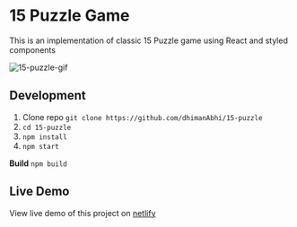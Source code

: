 # 15 Puzzle Game
This is an implementation of classic 15 Puzzle game using React and styled components

  ![15-puzzle-gif](https://user-images.githubusercontent.com/87617110/190862745-c68211ea-105b-4d12-ad7b-6004328b7b51.gif)
  
 ## Development
 1. Clone repo `git clone https://github.com/dhimanAbhi/15-puzzle`
 2. `cd 15-puzzle`
 3. `npm install`  
 4. `npm start` 
 
   **Build** `npm build`
 
 

 ## Live Demo
 View live demo of this project on [netlify](https://fifteen-15-puzzle.netlify.app/)
